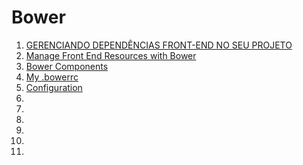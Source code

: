 # Bower

1. [GERENCIANDO DEPENDÊNCIAS FRONT-END NO SEU PROJETO](http://www.vitorbritto.com.br/blog/gerenciando-dependencias-front-end-no-seu-projeto/)
1. [Manage Front End Resources with Bower](http://scotch.io/bar-talk/manage-front-end-resources-with-bower)
1. [Bower Components](http://bower.io/search/)
1. [My .bowerrc](https://gist.github.com/ericdouglas/2ae189af00fca8b75ce4)
1. [Configuration](http://bower.io/docs/config/)
1. []()
1. []()
1. []()
1. []()
1. []()
1. []()